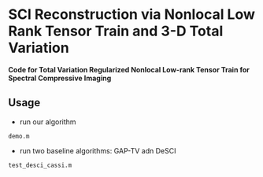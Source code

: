 # SCI Reconstruction via Nonlocal Low Rank Tensor Train and 3-D Total Variation
**Code for Total Variation Regularized Nonlocal Low-rank Tensor Train for Spectral Compressive Imaging**

## Usage
- run our algorithm
```
demo.m
```

- run two baseline algorithms: GAP-TV adn DeSCI
```
test_desci_cassi.m
```
